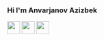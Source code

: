 ### Hi I'm Anvarjanov Azizbek
<a href="https://www.instagram.com/azzbek_anvarjanov/"><img src="https://www.pngkey.com/png/full/285-2850733_instagram-logo-instagram-icon-small-png.png" width="30px" /></a>
<a href="https://t.me/Dev_Coder_7"><img src="https://pngimg.com/uploads/telegram/telegram_PNG34.png" width="30px" /></a>
<a href="https://www.linkedin.com/in/azizbek-anvarjanov-106847233/"><img src="https://image.similarpng.com/very-thumbnail/2021/01/Illustration-of-Linkedin-icon-on-transparent-background-PNG.png" width="30px" /></a>
